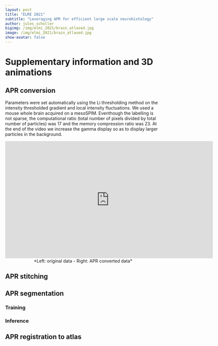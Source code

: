 ```yaml
---
layout: post
title: "ELMI 2021"
subtitle: "Leveraging APR for efficient large scale neurohistology"
author: jules_scholler
bigimg: /img/elmi_2021/brain_atlased.jpg
image: /img/elmi_2021/brain_atlased.jpg
show-avatar: false
---
```


# Supplementary information and 3D animations

## APR conversion

Parameters were set automatically using the Li thresholding method on the intensity thresholded gradient and local intensity fluctuations. We used a mouse whole brain acquired on a mesoSPIM. Eventhough the labelling is not sparse, the computational ratio (total number of pixels divided by total number of particles) was 17 and the memory compression ratio was 23. At the end of the video we increase the gamma display so as to display larger particles in the background.

<center>
<iframe width="672" height="378" src="https://www.youtube.com/embed/v93waIU6Do0" title="YouTube video player" frameborder="0" allow="accelerometer; autoplay; clipboard-write; encrypted-media; gyroscope; picture-in-picture" allowfullscreen></iframe>
*Left: original data - Right: APR converted data*
</center>



## APR stitching






## APR segmentation

### Training



### Inference





## APR registration to atlas






